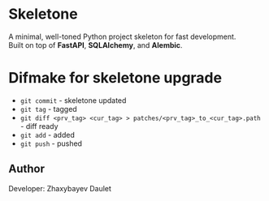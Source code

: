 # Skeletone

A minimal, well-toned Python project skeleton for fast development.  
Built on top of **FastAPI**, **SQLAlchemy**, and **Alembic**.

# Difmake for skeletone upgrade
 - `git commit` - skeletone updated
 - `git tag` - tagged
 - `git diff <prv_tag> <cur_tag> > patches/<prv_tag>_to_<cur_tag>.path` - diff ready 
 - `git add` - added
 - `git push` - pushed

## Author
Developer: Zhaxybayev Daulet